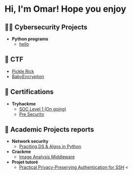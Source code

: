 <h1>Hi, I'm Omar! Hope you enjoy 
  <!-- <br/><a href="https://github.com/OmarELbatane">Programmer</a>, <a href="https://www.linkedin.com/in/joshmadakor/">Cybersecurity Professional</a></h1>
-->
  
<h2>👨‍💻 Cybersecurity Projects </h2>

- <b>Python programs </b>
  - [hello](webbrowser.open_new("https://owasp.org/www-community/OWASP_Risk_Rating_Methodology"):)

<h2> 🏴 CTF</h2>

- [Pickle Rick](https://github.com/OmarELbatane/Pickle-Rick)
- [BabyEncryption](https://github.com/OmarELbatane/BabyEncryption)

  
<h2> 📜 Certifications</h2>

<!--- <b> Splunk </b> -->
- <b> Tryhackme </b>
  - [SOC Level 1 (On going)](https://tryhackme.com/paths)
  - [Pre Security](https://tryhackme-certificates.s3-eu-west-1.amazonaws.com/THM-701MQMKDN9.png)


<h2>📰 Academic Projects reports </h2>

- <b> Network security</b>
  - [Praciting DS & Algos in Python](https://github.com/joshmadakor1/Algorithms-Practice)
- <b> Crackme</b>
  - [Image Analysis Middleware](https://github.com/joshmadakor1/4chan-Image-Analysis-Middleware-C964) 
- <b> Projet tutoré  </b>
  - [Practical Privacy-Preserving Authentication for SSH](https://github.com/joshmadakor1/4chan-Image-Analysis-Middleware-C964) <

<!--
**joshmadakor1/joshmadakor1** is a ✨ _special_ ✨ repository because its `README.md` (this file) appears on your GitHub profile.

Here are some ideas to get you started:
b><i>(Potentially NSFW)</b></i>
- 🔭 I’m currently working on ... 
- 🌱 I’m currently learning ...
- 👯 I’m looking to collaborate on ...
- 🤔 I’m looking for help with ...
- 💬 Ask me about ...
- 📫 How to reach me: ...
- 😄 Pronouns: ... 
- ⚡ Fun fact: ... 
-->
